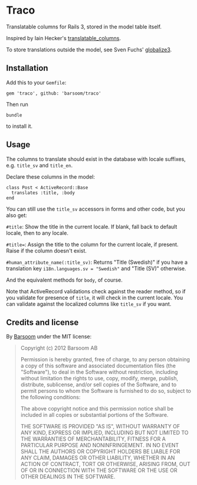 # Traco

Translatable columns for Rails 3, stored in the model table itself.

Inspired by Iain Hecker's [translatable_columns](https://github.com/iain/translatable_columns/).

To store translations outside the model, see Sven Fuchs' [globalize3](https://github.com/svenfuchs/globalize3).


## Installation

Add this to your `Gemfile`:

    gem 'traco', github: 'barsoom/traco'

Then run

    bundle

to install it.


## Usage

The columns to translate should exist in the database with locale suffixes, e.g. `title_sv` and `title_en`.

Declare these columns in the model:

    class Post < ActiveRecord::Base
      translates :title, :body
    end

You can still use the `title_sv` accessors in forms and other code, but you also get:

`#title`:  Show the title in the current locale. If blank, fall back to default locale, then to any locale.

`#title=`: Assign the title to the column for the current locale, if present. Raise if the column doesn't exist.

`#human_attribute_name(:title_sv)`: Returns "Title (Swedish)" if you have a translation key `i18n.languages.sv = "Swedish"` and "Title (SV)" otherwise.

And the equivalent methods for `body`, of course.

Note that ActiveRecord validations check against the reader method, so if you validate for presence of `title`, it will check in the current locale.
You can validate against the localized columns like `title_sv` if you want.


<!-- Keeping this a hidden brain dump for now.

## TODO

We've intentionally kept this simple with no features we do not need.
We'd be happy to merge additional features that others contribute.

Possible improvements to make:

  * Validation that checks that at least one translation for a column exists.
  * Validation that checks that every translation for a column exists.
  * Option to disable fallback.
  * Class method `.translatable_columns(:title) => [ :title_sv, :title_en ]`
    to loop over columns to render a form.
  * Scopes like `translated`, `translated_to(locale)`.
  * Support for region locales, like `en-US` and `en-GB`.
  * Support other things than ActiveRecord models, like Rails helpers,
    [drapers](https://github.com/jcasimir/draper) and POROs.

-->

## Credits and license

By [Barsoom](http://barsoom.se) under the MIT license:

>  Copyright (c) 2012 Barsoom AB
>
>  Permission is hereby granted, free of charge, to any person obtaining a copy
>  of this software and associated documentation files (the "Software"), to deal
>  in the Software without restriction, including without limitation the rights
>  to use, copy, modify, merge, publish, distribute, sublicense, and/or sell
>  copies of the Software, and to permit persons to whom the Software is
>  furnished to do so, subject to the following conditions:
>
>  The above copyright notice and this permission notice shall be included in
>  all copies or substantial portions of the Software.
>
>  THE SOFTWARE IS PROVIDED "AS IS", WITHOUT WARRANTY OF ANY KIND, EXPRESS OR
>  IMPLIED, INCLUDING BUT NOT LIMITED TO THE WARRANTIES OF MERCHANTABILITY,
>  FITNESS FOR A PARTICULAR PURPOSE AND NONINFRINGEMENT. IN NO EVENT SHALL THE
>  AUTHORS OR COPYRIGHT HOLDERS BE LIABLE FOR ANY CLAIM, DAMAGES OR OTHER
>  LIABILITY, WHETHER IN AN ACTION OF CONTRACT, TORT OR OTHERWISE, ARISING FROM,
>  OUT OF OR IN CONNECTION WITH THE SOFTWARE OR THE USE OR OTHER DEALINGS IN
>  THE SOFTWARE.
